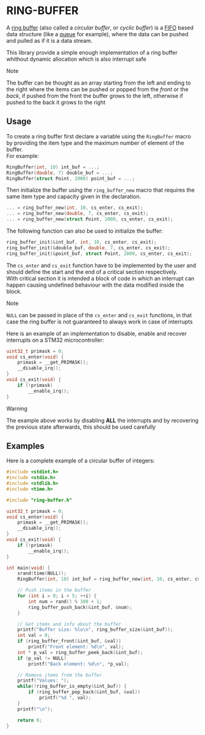# RING-BUFFER

A [ring buffer](https://en.wikipedia.org/wiki/Circular_buffer) (also called a *circular buffer*, or *cyclic buffer*) 
is a [FIFO](https://en.wikipedia.org/wiki/FIFO_(computing_and_electronics)) based data structure
(like a [queue](https://en.wikipedia.org/wiki/Queue_(abstract_data_type)) for example),
where the data can be pushed and pulled as if it is a data stream.

This library provide a simple enough implementation of a ring buffer whithout dynamic allocation
which is also interrupt safe

> [!NOTE]
> The buffer can be thought as an array starting from the left and ending to the right
> where the items can be pushed or popped from the *front* or the *back*, if pushed from the
> front the buffer grows to the left, otherwise if pushed to the back it grows to the right

## Usage

To create a ring buffer first declare a variable using the `RingBuffer` macro
by providing the item type and the maximum number of element of the buffer. \
For example:
```c
RingBuffer(int, 10) int_buf = ...;
RingBuffer(double, 7) double_buf = ...;
RingBuffer(struct Point, 2000) point_buf = ...;
```

Then initialize the buffer using the `ring_buffer_new` macro that requires
the same item type and capacity given in the declaration.
```c
... = ring_buffer_new(int, 10, cs_enter, cs_exit);
... = ring_buffer_new(double, 7, cs_enter, cs_exit);
... = ring_buffer_new(struct Point, 2000, cs_enter, cs_exit);
```

The following function can also be used to initialize the buffer:
```c
ring_buffer_init(&int_buf, int, 10, cs_enter, cs_exit);
ring_buffer_init(&double_buf, double, 7, cs_enter, cs_exit);
ring_buffer_init(&point_buf, struct Point, 2000, cs_enter, cs_exit);
```

The `cs_enter` and `cs_exit` function have to be implemented by the user
and should define the start and the end of a critical section respectively. \
With critical section it is intended a block of code in which an interrupt can happen
causing undefined behaviour with the data modified inside the block.

> [!NOTE]
> `NULL` can be passed in place of the `cs_enter` and `cs_exit` functions, in that case
> the ring buffer is not guaranteed to always work in case of interrupts

Here is an example of an implementation to disable, enable and recover interrupts on a
STM32 microcontroller:
```c
uint32_t primask = 0;
void cs_enter(void) {
    primask = __get_PRIMASK();
    __disable_irq();
}
void cs_exit(void) {
    if (!primask)
        __enable_irq();
}
```

> [!WARNING]
> The example above works by disabling **ALL** the interrupts and by recovering
> the previous state afterwards, this should be used carefully

## Examples

Here is a complete example of a circular buffer of integers:
```c
#include <stdint.h>
#include <stdio.h>
#include <stdlib.h>
#include <time.h>

#include "ring-buffer.h"

uint32_t primask = 0;
void cs_enter(void) {
    primask = __get_PRIMASK();
    __disable_irq();
}
void cs_exit(void) {
    if (!primask)
        __enable_irq();
}

int main(void) {
    srand(time(NULL));
    RingBuffer(int, 10) int_buf = ring_buffer_new(int, 10, cs_enter, cs_exit);

    // Push items in the buffer
    for (int i = 0; i < 5; ++i) {
        int num = rand() % 100 + 1;
        ring_buffer_push_back(&int_buf, &num);
    }

    // Get items and info about the buffer
    printf("Buffer size: %lu\n", ring_buffer_size(&int_buf));
    int val = 0;
    if (ring_buffer_front(&int_buf, &val))
        printf("Front element: %d\n", val);
    int * p_val = ring_buffer_peek_back(&int_buf);
    if (p_val != NULL)
        printf("Back element: %d\n", *p_val);

    // Remove items from the buffer
    printf("Values: ");
    while(!ring_buffer_is_empty(&int_buf)) {
        if (ring_buffer_pop_back(&int_buf, &val))
            printf("%d ", val);
    }
    printf("\n");

    return 0;
}
```

